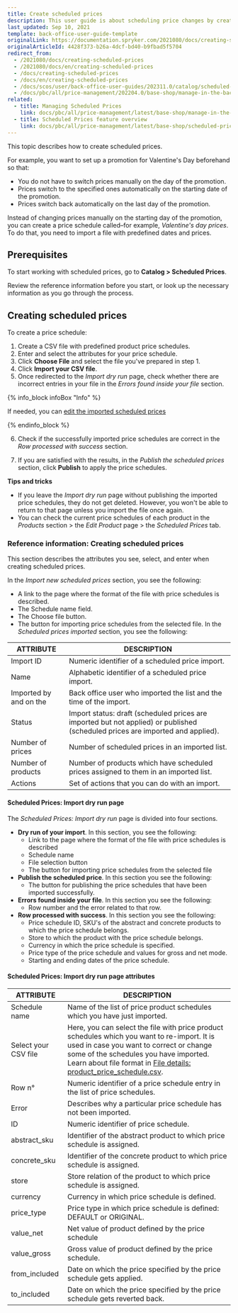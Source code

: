```yaml
---
title: Create scheduled prices
description: This user guide is about scheduling price changes by creating product price schedules. This functionality is shipped with the Scheduled prices feature.
last_updated: Sep 10, 2021
template: back-office-user-guide-template
originalLink: https://documentation.spryker.com/2021080/docs/creating-scheduled-prices
originalArticleId: 4428f373-b26a-4dcf-bd40-b9fbad5f5704
redirect_from:
  - /2021080/docs/creating-scheduled-prices
  - /2021080/docs/en/creating-scheduled-prices
  - /docs/creating-scheduled-prices
  - /docs/en/creating-scheduled-prices
  - /docs/scos/user/back-office-user-guides/202311.0/catalog/scheduled-prices/creating-scheduled-prices.html
  - /docs/pbc/all/price-management/202204.0/base-shop/manage-in-the-back-office/create-scheduled-prices.html
related:
  - title: Managing Scheduled Prices
    link: docs/pbc/all/price-management/latest/base-shop/manage-in-the-back-office/manage-scheduled-prices.html
  - title: Scheduled Prices feature overview
    link: docs/pbc/all/price-management/latest/base-shop/scheduled-prices-feature-overview.html
---
```


This topic describes how to create scheduled prices.

For example, you want to set up a promotion for Valentine's Day beforehand so that:

- You do not have to switch prices manually on the day of the promotion.
- Prices switch to the specified ones automatically on the starting date of the promotion.
- Prices switch back automatically on the last day of the promotion.

Instead of changing prices manually on the starting day of the promotion, you can create a price schedule called–for example, *Valentine's day prices*. To do that, you need to import a file with predefined dates and prices.

## Prerequisites

To start working with scheduled prices, go to **Catalog&nbsp;<span aria-label="and then">></span> Scheduled Prices**.

Review the reference information before you start, or look up the necessary information as you go through the process.

## Creating scheduled prices

To create a price schedule:

1. Create a CSV file with predefined product price schedules.
2. Enter and select the attributes for your price schedule.
3. Click **Choose File** and select the file you've prepared in step 1.
4. Click **Import your CSV file**.
5. Once redirected to the *Import dry run* page, check whether there are incorrect entries in your file in the *Errors found inside your file* section.

{% info_block infoBox "Info" %}

If needed, you can [edit the imported scheduled prices](/docs/pbc/all/price-management/{{site.version}}/base-shop/manage-in-the-back-office/manage-scheduled-prices.html)

{% endinfo_block %}


6. Check if the successfully imported price schedules are correct in the *Row processed with success* section.

7. If you are satisfied with the results, in the *Publish the scheduled prices* section, click **Publish** to apply the price schedules.

**Tips and tricks**

- If you leave the *Import dry run* page without publishing the imported price schedules, they do not get deleted. However, you won't be able to return to that page unless you import the file once again.
- You can check the current price schedules of each product in the *Products* section&nbsp;<span aria-label="and then">></span> the *Edit Product* page&nbsp;<span aria-label="and then">></span> the *Scheduled Prices* tab.

### Reference information: Creating scheduled prices

This section describes the attributes you see, select, and enter when creating scheduled prices.

In the *Import new scheduled prices* section, you see the following:

- A link to the page where the format of the file with price schedules is described.
- The Schedule name field.
- The Choose file button.
- The button for importing price schedules from the selected file.
In the *Scheduled prices imported* section, you see the following:

| ATTRIBUTE | DESCRIPTION |
| --- | --- |
| Import ID | Numeric identifier of a scheduled price import. |
| Name | Alphabetic identifier of a scheduled price import. |
| Imported by and on the | Back office user who imported the list and the time of the import. |
| Status | Import status: draft (scheduled prices are imported but not applied) or published (scheduled prices are imported and applied). |
| Number of prices | Number of scheduled prices in an imported list. |
| Number of products | Number of products which have scheduled prices assigned to them in an imported list. |
| Actions | Set of actions that you can do with an import. |

#### Scheduled Prices: Import dry run page

The *Scheduled Prices: Import dry run* page is divided into four sections.

- **Dry run of your import**. In this section, you see the following:
  - Link to the page where the format of the file with price schedules is described
  - Schedule name
  - File selection button
  - The button for importing price schedules from the selected file
- **Publish the scheduled price**. In this section you see the following:
  - The button for publishing the price schedules that have been imported successfully.
- **Errors found inside your file**. In this section you see the following:
  - Row number and the error related to that row.
- **Row processed with success**. In this section you see the following:
  - Price schedule ID, SKU's of the abstract and concrete products to which the price schedule belongs.
  - Store to which the product with the price schedule belongs.
  - Currency in which the price schedule is specified.
  - Price type of the price schedule and values for gross and net mode.
  - Starting and ending dates of the price schedule.

#### Scheduled Prices: Import dry run page attributes

| ATTRIBUTE | DESCRIPTION |
| --- | --- |
| Schedule name |Name of the list of price product schedules which you have just imported.  |
| Select your CSV file |Here, you can select the file with price product schedules which you want to re-import. It is used in case you want to correct or change some of the schedules you have imported. Learn about file format in [File details: product_price_schedule.csv](/docs/pbc/all/price-management/{{site.version}}/base-shop/import-and-export-data/import-file-details-product-price-schedule.csv.html).  |
| Row n° | Numeric identifier of a price schedule entry in the list of price schedules. |
| Error |  Describes why a particular price schedule has not been imported.|
| ID | Numeric identifier of price schedule. |
| abstract_sku  | Identifier of the abstract product to which price schedule is assigned. |
| concrete_sku | Identifier of the concrete product to which price schedule is assigned. |
| store |Store relation of the product to which price schedule is assigned.  |
| currency |Currency in which price schedule is defined.  |
| price_type |  Price type in which price schedule is defined: DEFAULT or ORIGINAL.|
| value_net | Net value of product defined by the price schedule |
| value_gross |Gross value of product defined by the price schedule.  |
|from_included  | Date on which the price specified by the price schedule gets applied. |
| to_included | Date on which the price specified by the price schedule gets reverted back. |
